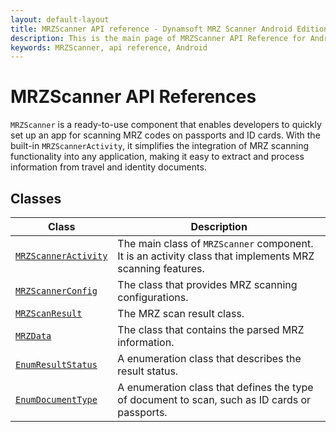```yaml
---
layout: default-layout
title: MRZScanner API reference - Dynamsoft MRZ Scanner Android Edition
description: This is the main page of MRZScanner API Reference for Android Language.
keywords: MRZScanner, api reference, Android
---
```


# MRZScanner API References

`MRZScanner` is a ready-to-use component that enables developers to quickly set up an app for scanning MRZ codes on passports and ID cards. With the built-in `MRZScannerActivity`, it simplifies the integration of MRZ scanning functionality into any application, making it easy to extract and process information from travel and identity documents.

## Classes

| Class | Description |
| ----- | ----------- |
| [`MRZScannerActivity`](mrz-scanner-activity.md) | The main class of `MRZScanner` component. It is an activity class that implements MRZ scanning features. |
| [`MRZScannerConfig`](mrz-scanner-config.md) | The class that provides MRZ scanning configurations. |
| [`MRZScanResult`](mrz-scan-result.md) | The MRZ scan result class. |
| [`MRZData`](mrz-data.md) | The class that contains the parsed MRZ information. |
| [`EnumResultStatus`](result-status.md) | A enumeration class that describes the result status. |
| [`EnumDocumentType`](document-type.md) | A enumeration class that defines the type of document to scan, such as ID cards or passports. |
